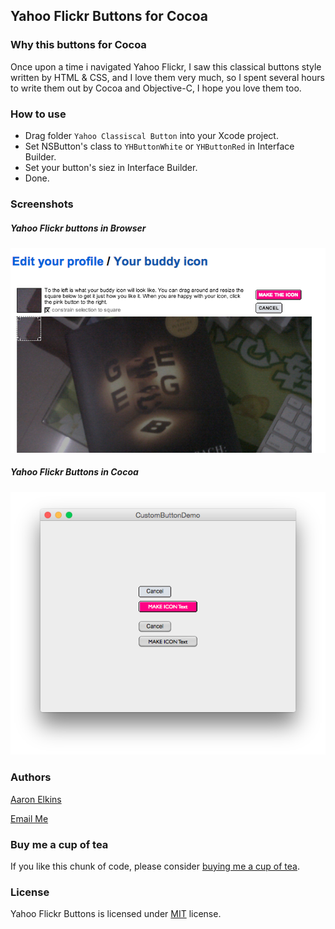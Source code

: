 ## Yahoo Flickr Buttons for Cocoa

### Why this buttons for Cocoa

Once upon a time i navigated Yahoo Flickr, I saw this classical buttons style written by HTML & CSS, and I love them very much, so I spent several hours to write them out by Cocoa and Objective-C, I hope you love them too.

### How to use

- Drag folder `Yahoo Classiscal Button` into your Xcode project.
- Set NSButton's class to `YHButtonWhite` or `YHButtonRed` in Interface Builder.
- Set your button's siez in Interface Builder.
- Done.

### Screenshots

##### Yahoo Flickr buttons in Browser 
![image](https://raw.githubusercontent.com/aaron-elkins/YahooClassicalButton/master/YahooFlickrClassicalButtons.png)

##### Yahoo Flickr Buttons in Cocoa
![image](https://raw.githubusercontent.com/aaron-elkins/YahooClassicalButton/master/YahooClassicalButtonDemo.png)


### Authors

[Aaron Elkins](http://blog.pixelegg.me)

[Email Me](mailto:threcius@yahoo.com)

### Buy me a cup of tea

If you like this chunk of code, please consider [buying me a cup of tea](https://www.pixelegg.me/buy_me_tea).

### License

Yahoo Flickr Buttons is licensed under [MIT](http://opensource.org/licenses/MIT) license.